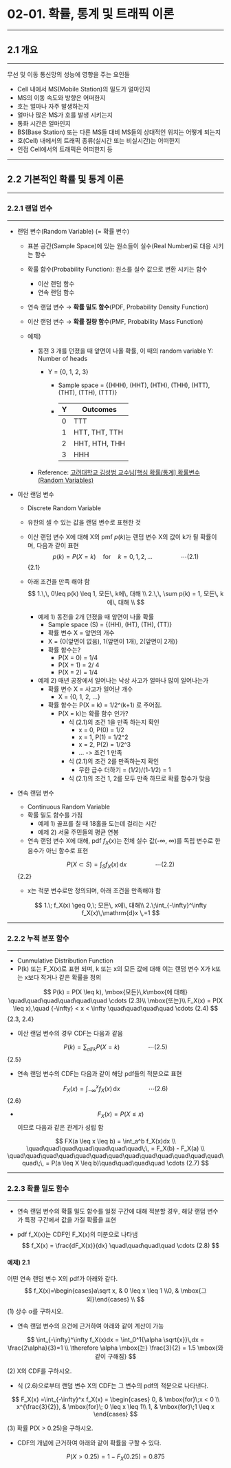 # 02-01. 확률, 통계 및 트래픽 이론

---

## 2.1 개요

---

무선 및 이동 통신망의 성능에 영향을 주는 요인들

- Cell 내에서 MS(Mobile Station)의 밀도가 얼마인지
- MS의 이동 속도와 방향은 어떠한지
- 호는 얼마나 자주 발생하는지
- 얼마나 많은 MS가 호를 발생 시키는지
- 통화 시간은 얼마인지
- BS(Base Station) 또는 다른 MS들 대비 MS들의 상대적인 위치는 어떻게 되는지
- 호(Cell) 내에서의 트래픽 종류(실시간 또는 비실시간)는 어떠한지
- 인접 Cell에서의 트래픽은 어떠한지 등

---

## 2.2 기본적인 확률 및 통계 이론

---

### 2.2.1 랜덤 변수

---

- 랜덤 변수(Random Variable) (= 확률 변수)
  - 표본 공간(Sample Space)에 있는 원소들이 실수(Real Number)로 대응 시키는 함수
  
  - 확률 함수(Probability Function): 원소를 실수 값으로 변환 시키는 함수
  
    - 이산 랜덤 함수
    - 연속 랜덤 함수
  
  - 연속 랜덤 변수 → **확률 밀도 함수**(PDF, Probability Density Function)
  
  - 이산 랜덤 변수 → **확률 질량 함수**(PMF, Probability Mass Function)
  
  - 예제)
  
    - 동전 3 개를 던졌을 때 앞면이 나올 확률, 이 때의 random variable Y: Number of heads
  
      - Y = {0, 1, 2, 3}
  
        - Sample space = {(HHH), (HHT), (HTH), (THH), (HTT), (THT), (TTH), (TTT)}
  
        - | Y    | Outcomes      |
          | ---- | ------------- |
          | 0    | TTT           |
          | 1    | HTT, THT, TTH |
          | 2    | HHT, HTH, THH |
          | 3    | HHH           |
  
    - Reference: [고려대학교 김성범 교수님[핵심 확률/통계] 확률변수(Random Variables)](https://youtu.be/GqDy0sInGJ0)



- 이산 랜덤 변수

  - Discrete Random Variable
  - 유한의 셀 수 있는 값을 랜덤 변수로 표현한 것

  - 이산 랜덤 변수 X에 대해 X의 pmf $p(k)$는 랜덤 변수 X의 값이 k가 될 확률이며, 다음과 같이 표현
    $$
    p(k) = P(X=k)\quad \mbox{for} \quad k=0,1,2,... \quad\quad\quad\quad \cdots (2.1)
    $$ {2.1}
    
  - 아래 조건을 만족 해야 함
    $$
    1.\,\, 0\leq p(k) \leq 1, 모든\, k에\, 대해 \\
    2.\,\,  \sum p(k) = 1, 모든\, k에\, 대해 \\
    $$
    
    - 예제 1) 동전을 2개 던졌을 때 앞면이 나올 확률
      - Sample space (S) = {(HH), (HT), (TH), (TT)}
      - 확률 변수 X = 앞면의 개수
      - X = {0(앞면이 없음), 1(앞면이 1개), 2(앞면이 2개)}
      - 확률 함수는?
        - P(X = 0) = 1/4
        - P(X = 1) = 2/ 4
        - P(X = 2) = 1/4
    - 예제 2) 매년 공장에서 일어나는 낙상 사고가 얼마나 많이 일어나는가
      - 확률 변수 X = 사고가 일어난 개수
        - X = {0, 1, 2, ...}
      - 확률 함수는 P(X = k) = 1/2^(k+1) 로 주어짐.
        - P(X = k)는 확률 함수 인가?
          - 식 (2.1)의 조건 1을 만족 하는지 확인
            - x = 0, P(0) = 1/2
            - x = 1, P(1) = 1/2^2
            - x = 2, P(2) = 1/2^3
            - ... -> 조건 1 만족
          - 식 (2.1)의 조건 2를 만족하는지 확인
            - 무한 급수 더하기 = (1/2)/(1-1/2) = 1
          - 식 (2.1)의 조건 1, 2를 모두 만족 하므로 확률 함수가 맞음



- 연속 랜덤 변수

  - Continuous Random Variable
  - 확률 밀도 함수를 가짐
    - 예제 1) 골프를 칠 때 18홀을 도는데 걸리는 시간
    - 예제 2) 서울 주민들의 평균 연봉
  - 연속 랜덤 변수 X에 대해, pdf $f_X(x)$는 전체 실수 값(-∞, ∞)를 독립 변수로 한 음수가 아닌 함수로 표현
  
  $$
  P(X\subset S) = \int_S f_X(x)\,\mathrm{d}x  \quad\quad\quad\quad \cdots (2.2)
  $$ {2.2}

  - x는 적분 변수로만 정의되며, 아래 조건을 만족해야 함
  
  $$
  1.\; f_X(x) \geq 0,\; 모든\, x에\, 대해\\
  2.\;\int_{-\infty}^\infty f_X(x)\,\mathrm{d}x \,=1
  $$

---

### 2.2.2 누적 분포 함수

---

- Cunmulative Distribution Function
- P(k) 또는 F_X(x)로 표현 되며, k 또는 x의 모든 값에 대해 이는 랜덤 변수 X가 k또는 x보다 작거나 같은 확률을 정의

$$
P(k) = P(X \leq k), \mbox{모든}\,k\mbox{에 대해} \quad\quad\quad\quad\quad\quad \cdots (2.3)\\
\mbox{또는}\\
F_X(x) = P(X \leq x),\quad {-\infty} < x < \infty \quad\quad\quad\quad \cdots (2.4)
$$ {2.3, 2.4}

- 이산 랜덤 변수의 경우 CDF는 다음과 같음

$$
P(k) = \sum_{all\,k} P(X=k)\quad\quad\quad\quad \cdots (2.5)
$$ {2.5}

- 연속 랜덤 변수의 CDF는 다음과 같이 해당 pdf들의 적분으로 표현

$$
F_X(x) =\int_{-\infty}^x f_X(x)\,\mathrm{d}x \quad\quad\quad\quad \cdots (2.6)
$$ {2.6}

- $$F_X(x) = P(X \leq x)$$ 이므로 다음과 같은 관계가 성립 함

$$
FX(a \leq x \leq b) = \int_a^b f_X(x)dx \\
\quad\quad\quad\quad\quad\quad\quad\;\, = F_X(b) - F_X(a) \\
\quad\quad\quad\quad\quad\quad\quad\quad\quad\quad\quad\quad\quad\quad\;\, = P(a \leq X \leq b)\quad\quad\quad\quad \cdots (2.7)
$$

---

### 2.2.3 확률 밀도 함수

---

- 연속 랜덤 변수의 확률 밀도 함수를 일정 구간에 대해 적분할 경우, 해당 랜덤 변수가 특정 구간에서 값을 가질 확률을 표현

- pdf f_X(x)는 CDF인 F_X(x)의 미분으로 나타냄
  $$
  f_X(x) = \frac{dF_X(x)}{dx} \quad\quad\quad\quad \cdots (2.8)
  $$

#### 예제) 2.1

어떤 연속 랜덤 변수 X의 pdf가 아래와 같다.
$$
f_X(x)=\begin{cases}a\sqrt x, & 0 \leq x \leq 1 \\0, & \mbox{그 외}\end{cases} \\
$$
(1) 상수 α를 구하시오.

- 연속 랜덤 변수의 요건에 근거하여 아래와 같이 계산이 가능

$$
\int_{-\infty}^\infty f_X(x)dx = \int_0^1{\alpha \sqrt{x}}\,dx = \frac{2\alpha}{3}=1 \\
\therefore \alpha \mbox{는} \frac{3}{2} = 1.5 \mbox{와 같이 구해짐}
$$

(2) X의 CDF를 구하시오.

- 식 (2.6)으로부터 랜덤 변수 X의 CDF는 그 변수의 pdf의 적분으로 나타낸다.

$$
F_X(x) =\int_{-\infty}^x f_X(x) =
\begin{cases}
0, & \mbox{for}\;x < 0 \\
x^{\frac{3}{2}}, & \mbox{for}\; 0 \leq x \leq 1\\
1, & \mbox{for}\;1 \leq x
\end{cases}
$$



(3) 확률 P(X > 0.25)을 구하시오.

- CDF의 개념에 근거하여 아래와 같이 확률을 구할 수 있다.

$$
P(X > 0.25) = 1-F_X(0.25) =0.875
$$

